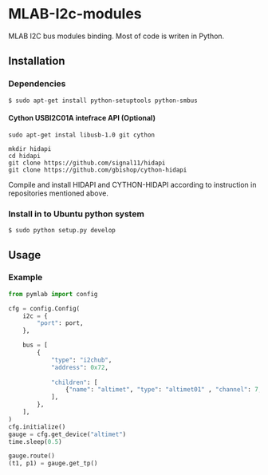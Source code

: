 MLAB-I2c-modules
================

MLAB I2C bus modules binding. Most of code is writen in Python. 


Installation
------------

### Dependencies

    $ sudo apt-get install python-setuptools python-smbus

#### Cython USBI2C01A intefrace API (Optional)

    sudo apt-get instal libusb-1.0 git cython
   
    mkdir hidapi
    cd hidapi
    git clone https://github.com/signal11/hidapi
    git clone https://github.com/gbishop/cython-hidapi
  
Compile and install HIDAPI and CYTHON-HIDAPI according to instruction in repositories mentioned above.


### Install in to Ubuntu python system

    $ sudo python setup.py develop



Usage
-----

### Example

```python
from pymlab import config

cfg = config.Config(
    i2c = {
        "port": port,
    },

    bus = [
        {
            "type": "i2chub",
            "address": 0x72,
            
            "children": [
                {"name": "altimet", "type": "altimet01" , "channel": 7, },   
            ],
        },
    ],
)
cfg.initialize()
gauge = cfg.get_device("altimet")
time.sleep(0.5)

gauge.route()
(t1, p1) = gauge.get_tp()

```


